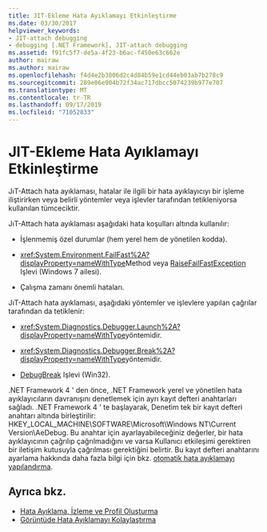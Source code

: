 ```yaml
---
title: JIT-Ekleme Hata Ayıklamayı Etkinleştirme
ms.date: 03/30/2017
helpviewer_keywords:
- JIT-attach debugging
- debugging [.NET Framework], JIT-attach debugging
ms.assetid: f91fc5f7-de5a-4f23-b6ac-f450e63c662e
author: mairaw
ms.author: mairaw
ms.openlocfilehash: f4d4e2b3806d2c4d84b59e1cd44eb03ab7b278c9
ms.sourcegitcommit: 289e06e904b72f34ac717dbcc5074239b977e707
ms.translationtype: MT
ms.contentlocale: tr-TR
ms.lasthandoff: 09/17/2019
ms.locfileid: "71052833"
---
```

# <a name="enabling-jit-attach-debugging"></a>JIT-Ekleme Hata Ayıklamayı Etkinleştirme
JıT-Attach hata ayıklaması, hatalar ile ilgili bir hata ayıklayıcıyı bir işleme iliştirirken veya belirli yöntemler veya işlevler tarafından tetikleniyorsa kullanılan tümceciktir.  
  
 JıT-Attach hata ayıklaması aşağıdaki hata koşulları altında kullanılır:  
  
- İşlenmemiş özel durumlar (hem yerel hem de yönetilen kodda).  
  
- <xref:System.Environment.FailFast%2A?displayProperty=nameWithType>Method veya [RaiseFailFastException](https://go.microsoft.com/fwlink/?LinkId=182107) Işlevi (Windows 7 ailesi).  
  
- Çalışma zamanı önemli hataları.  
  
 JıT-Attach hata ayıklaması, aşağıdaki yöntemler ve işlevlere yapılan çağrılar tarafından da tetiklenir:  
  
- <xref:System.Diagnostics.Debugger.Launch%2A?displayProperty=nameWithType>yöntemidir.  
  
- <xref:System.Diagnostics.Debugger.Break%2A?displayProperty=nameWithType>yöntemidir.  
  
- [DebugBreak](https://go.microsoft.com/fwlink/?LinkId=182106) Işlevi (Win32).  
  
 .NET Framework 4 ' den önce, .NET Framework yerel ve yönetilen hata ayıklayıcıların davranışını denetlemek için ayrı kayıt defteri anahtarları sağladı. .NET Framework 4 ' te başlayarak, Denetim tek bir kayıt defteri anahtarı altında birleştirilir: HKEY_LOCAL_MACHINE\SOFTWARE\Microsoft\Windows NT\Current Version\AeDebug. Bu anahtar için ayarlayabileceğiniz değerler, bir hata ayıklayıcının çağrılıp çağrılmadığını ve varsa Kullanıcı etkileşimi gerektiren bir iletişim kutusuyla çağrılması gerektiğini belirtir. Bu kayıt defteri anahtarını ayarlama hakkında daha fazla bilgi için bkz. [otomatik hata ayıklamayı yapılandırma](https://go.microsoft.com/fwlink/?LinkId=181767).  
  
## <a name="see-also"></a>Ayrıca bkz.

- [Hata Ayıklama, İzleme ve Profil Oluşturma](index.md)
- [Görüntüde Hata Ayıklamayı Kolaylaştırma](making-an-image-easier-to-debug.md)
